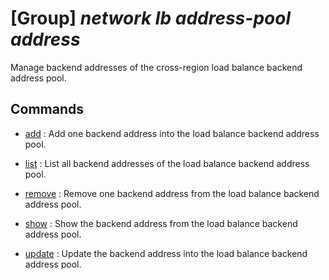 # [Group] _network lb address-pool address_

Manage backend addresses of the cross-region load balance backend address pool.

## Commands

- [add](/Commands/network/lb/address-pool/address/_add.md)
: Add one backend address into the load balance backend address pool.

- [list](/Commands/network/lb/address-pool/address/_list.md)
: List all backend addresses of the load balance backend address pool.

- [remove](/Commands/network/lb/address-pool/address/_remove.md)
: Remove one backend address from the load balance backend address pool.

- [show](/Commands/network/lb/address-pool/address/_show.md)
: Show the backend address from the load balance backend address pool.

- [update](/Commands/network/lb/address-pool/address/_update.md)
: Update the backend address into the load balance backend address pool.
